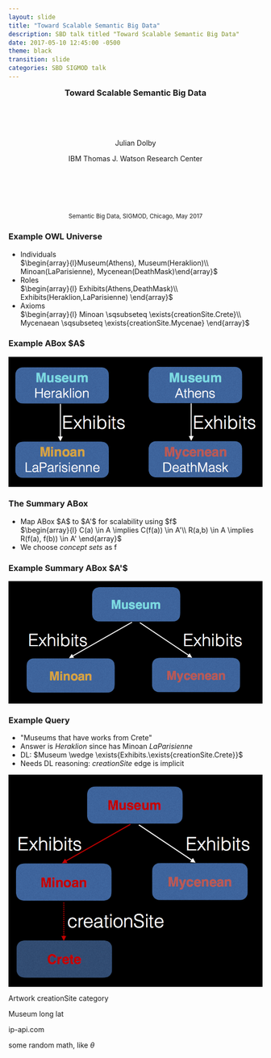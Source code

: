 ```yaml
---
layout: slide
title: "Toward Scalable Semantic Big Data"
description: SBD talk titled "Toward Scalable Semantic Big Data"
date: 2017-05-10 12:45:00 -0500
theme: black
transition: slide
categories: SBD SIGMOD talk
---
```


<section style="text-align: center;">
<h3 style="margin-top: 0;">Toward Scalable Semantic Big Data</h3>
<br />
<br />
<br />
<p>Julian Dolby</p>
<p>IBM Thomas J. Watson Research Center</p>
<br />
<br />
<br />
<br />
<p><small>Semantic Big Data, SIGMOD, Chicago, May 2017</small></p>
</section>

<section>
<h3>Example OWL Universe</h3>
<ul>
<li> Individuals
<br>
$\begin{array}{l}Museum(Athens), Museum(Heraklion)\\
Minoan(LaParisienne), Mycenean(DeathMask)\end{array}$</li>
<li> Roles
<br>
$\begin{array}{l}
Exhibits(Athens,DeathMask)\\
Exhibits(Heraklion,LaParisienne)
\end{array}$ </li>
<li> Axioms
<br>
$\begin{array}{l}
Minoan \sqsubseteq \exists{creationSite.Crete}\\
Mycenaean \sqsubseteq \exists{creationSite.Mycenae}
\end{array}$</li>
</ul>
</section>

<section>
<h3>Example ABox $A$</h3>
<img class="plain" src="/images/ABox.png" border="0" align="center"/>
</section>

<section>
<h3>The Summary ABox</h3>
<ul>
<li>Map ABox $A$ to $A'$ for scalability using $f$
<br>
$\begin{array}{l}
C(a) \in A \implies C(f(a)) \in A'\\
R(a,b) \in A \implies R(f(a), f(b)) \in A'
\end{array}$</li>
<li> We choose <em>concept sets</em> as f</li>
</ul>
</section>

<section>
<h3>Example Summary ABox $A'$</h3>
<img class="plain" src="/images/SummaryABox.png" border="0" align="center"/>
</section>

<section>
<h3>Example Query</h3>
<ul>
<li>"Museums that have works from Crete"</li>
<li>Answer is <em>Heraklion</em> since has Minoan <em>LaParisienne</em></li>
<li>DL: $Museum \wedge \exists{Exhibits.\exists{creationSite.Crete}}$</li>
<li>Needs DL reasoning: <em>creationSite</em> edge is implicit</li>
</ul>
</section>

<section>
<img class="plain" src="/images/QueryClash.png" border="0" align="center"/>
</section>

<section>

Artwork
 creationSite
 category
 
Museum
 long
 lat

ip-api.com

some random math, like $\theta$
</section>
